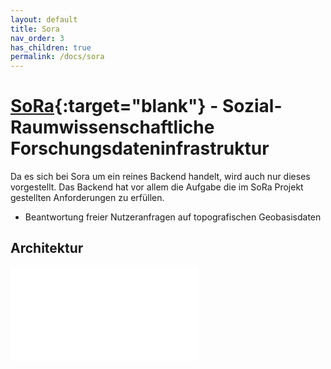 ```yaml
---
layout: default
title: Sora
nav_order: 3
has_children: true
permalink: /docs/sora
---
```

# [SoRa](http://www.sora-projekt.de/){:target="blank"} - Sozial-Raumwissenschaftliche Forschungsdateninfrastruktur

Da es sich bei Sora um ein reines Backend handelt, wird auch nur dieses vorgestellt. 
Das Backend hat vor allem die Aufgabe die im SoRa Projekt gestellten Anforderungen zu erfüllen.
- Beantwortung freier Nutzeranfragen auf topografischen Geobasisdaten

## Architektur

<iframe src="{{site.baseurl}}/assets/html/sora-architektur.html" frameborder="0" allowfullscreen onload="this.width=screen.width*0.5;this.height=screen.height*0.5;"></iframe>
